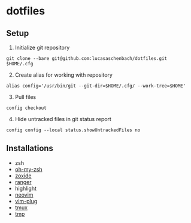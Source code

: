 # dotfiles

## Setup

1. Initialize git repository
```
git clone --bare git@github.com:lucasaschenbach/dotfiles.git $HOME/.cfg
```
2. Create alias for working with repository
```
alias config='/usr/bin/git --git-dir=$HOME/.cfg/ --work-tree=$HOME'
```
3. Pull files
```
config checkout
```
4. Hide untracked files in git status report
```
config config --local status.showUntrackedFiles no
```

## Installations

- zsh
- [oh-my-zsh](https://github.com/ohmyzsh/ohmyzsh)
- [zoxide](https://github.com/ajeetdsouza/zoxide)
- [ranger](https://github.com/ranger/ranger)
- highlight
- [neovim](https://github.com/neovim/neovim)
- [vim-plug](https://github.com/junegunn/vim-plug)
- [tmux](https://github.com/tmux/tmux)
- [tmp](https://github.com/tmux-plugins/tpm)
